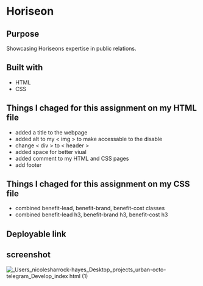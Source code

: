 # Horiseon

## Purpose 
Showcasing Horiseons expertise in public relations.

## Built with
* HTML
* CSS

## Things I chaged for this assignment on my HTML file
* added a title to the webpage 
* added alt to my < img > to make accessable to the disable 
* change < div > to < header >
* added space for better viual 
* added comment to my HTML and CSS pages
* add footer 


## Things I chaged for this assignment on my CSS file
* combined benefit-lead, benefit-brand, benefit-cost classes 
* combined benefit-lead h3, benefit-brand h3, benefit-cost h3

## Deployable link 

## screenshot 

![_Users_nicolesharrock-hayes_Desktop_projects_urban-octo-telegram_Develop_index html (1)](https://user-images.githubusercontent.com/97641313/155625649-20044f13-ed95-4216-af42-22dbab701200.png)


